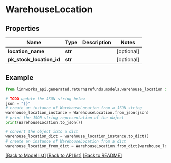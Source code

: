 # WarehouseLocation


## Properties

Name | Type | Description | Notes
------------ | ------------- | ------------- | -------------
**location_name** | **str** |  | [optional] 
**pk_stock_location_id** | **str** |  | [optional] 

## Example

```python
from linnworks_api.generated.returnsrefunds.models.warehouse_location import WarehouseLocation

# TODO update the JSON string below
json = "{}"
# create an instance of WarehouseLocation from a JSON string
warehouse_location_instance = WarehouseLocation.from_json(json)
# print the JSON string representation of the object
print(WarehouseLocation.to_json())

# convert the object into a dict
warehouse_location_dict = warehouse_location_instance.to_dict()
# create an instance of WarehouseLocation from a dict
warehouse_location_from_dict = WarehouseLocation.from_dict(warehouse_location_dict)
```
[[Back to Model list]](../README.md#documentation-for-models) [[Back to API list]](../README.md#documentation-for-api-endpoints) [[Back to README]](../README.md)


